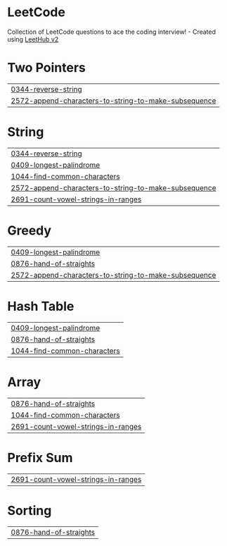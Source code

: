 # LeetCode
Collection of LeetCode questions to ace the coding interview! - Created using [LeetHub v2](https://github.com/arunbhardwaj/LeetHub-2.0)


# Two Pointers
|  |
| ------- |
| [0344-reverse-string](https://github.com/sagarkakkar03/LeetCode/tree/master/0344-reverse-string) |
| [2572-append-characters-to-string-to-make-subsequence](https://github.com/sagarkakkar03/LeetCode/tree/master/2572-append-characters-to-string-to-make-subsequence) |
# String
|  |
| ------- |
| [0344-reverse-string](https://github.com/sagarkakkar03/LeetCode/tree/master/0344-reverse-string) |
| [0409-longest-palindrome](https://github.com/sagarkakkar03/LeetCode/tree/master/0409-longest-palindrome) |
| [1044-find-common-characters](https://github.com/sagarkakkar03/LeetCode/tree/master/1044-find-common-characters) |
| [2572-append-characters-to-string-to-make-subsequence](https://github.com/sagarkakkar03/LeetCode/tree/master/2572-append-characters-to-string-to-make-subsequence) |
| [2691-count-vowel-strings-in-ranges](https://github.com/sagarkakkar03/LeetCode/tree/master/2691-count-vowel-strings-in-ranges) |
# Greedy
|  |
| ------- |
| [0409-longest-palindrome](https://github.com/sagarkakkar03/LeetCode/tree/master/0409-longest-palindrome) |
| [0876-hand-of-straights](https://github.com/sagarkakkar03/LeetCode/tree/master/0876-hand-of-straights) |
| [2572-append-characters-to-string-to-make-subsequence](https://github.com/sagarkakkar03/LeetCode/tree/master/2572-append-characters-to-string-to-make-subsequence) |
# Hash Table
|  |
| ------- |
| [0409-longest-palindrome](https://github.com/sagarkakkar03/LeetCode/tree/master/0409-longest-palindrome) |
| [0876-hand-of-straights](https://github.com/sagarkakkar03/LeetCode/tree/master/0876-hand-of-straights) |
| [1044-find-common-characters](https://github.com/sagarkakkar03/LeetCode/tree/master/1044-find-common-characters) |
# Array
|  |
| ------- |
| [0876-hand-of-straights](https://github.com/sagarkakkar03/LeetCode/tree/master/0876-hand-of-straights) |
| [1044-find-common-characters](https://github.com/sagarkakkar03/LeetCode/tree/master/1044-find-common-characters) |
| [2691-count-vowel-strings-in-ranges](https://github.com/sagarkakkar03/LeetCode/tree/master/2691-count-vowel-strings-in-ranges) |
# Prefix Sum
|  |
| ------- |
| [2691-count-vowel-strings-in-ranges](https://github.com/sagarkakkar03/LeetCode/tree/master/2691-count-vowel-strings-in-ranges) |
# Sorting
|  |
| ------- |
| [0876-hand-of-straights](https://github.com/sagarkakkar03/LeetCode/tree/master/0876-hand-of-straights) |